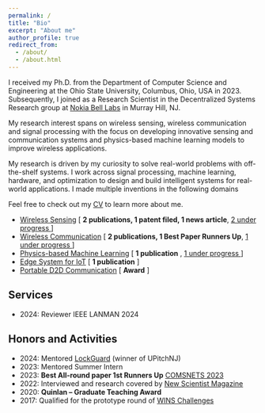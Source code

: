 ```yaml
---
permalink: /
title: "Bio"
excerpt: "About me"
author_profile: true
redirect_from: 
  - /about/
  - /about.html
---
```


I received my Ph.D. from the Department of Computer Science and Engineering at the Ohio State University, Columbus, Ohio, USA in 2023. Subsequently, I joined as a Research Scientist in the Decentralized Systems Research group at [Nokia Bell Labs](https://www.bell-labs.com/about/researcher-profiles/avishek-1-banerjee/) in Murray Hill, NJ.

My research interest spans on wireless sensing, wireless communication and signal processing with the focus on developing innovative sensing and communication systems and physics-based machine learning models to improve wireless applications.


My research is driven by my curiosity to solve real-world problems with off-the-shelf systems. I work across signal processing, machine learning, hardware, and optimization to design and build intelligent systems for real-world applications. I made multiple inventions in the following domains

Feel free to check out my [CV](https://avishek3.github.io/cv/) to learn more about me.

- <ins>Wireless Sensing</ins> [ **2 publications, 1 patent filed, 1 news article**, <ins> 2 under progress </ins> ]
- <ins>Wireless Communication</ins> [ **2 publications, 1 Best Paper Runners Up**, <ins> 1 under progress </ins> ]
- <ins>Physics-based Machine Learning</ins> [ **1 publication** , <ins> 1 under progress </ins>]
- <ins>Edge System for IoT</ins> [ **1 publication** ]
- <ins>Portable D2D Communication</ins> [ **Award** ]

## Services
- 2024: Reviewer IEEE LANMAN 2024

## Honors and Activities

- 2024: Mentored [LockGuard](https://www.homeguard.biz/) (winner of UPitchNJ)<br>
- 2023: Mentored Summer Intern<br>
- 2023: <b>Best All-round paper 1st Runners Up</b> [COMSNETS 2023](https://www.comsnets.org/)<br>
- 2022: Interviewed and research covered by [New Scientist Magazine](https://www.newscientist.com/)<br>
- 2020: <b>Quinlan – Graduate Teaching Award</b><br>
- 2017: Qualified for the prototype round of [WINS Challenges](https://wirelesschallenge.mozilla.org/) <br>




